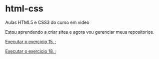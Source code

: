 # html-css
 Aulas HTML5 e CSS3 do curso em video 

Estou aprendendo a criar sites e agora vou gerenciar meus repositorios.

 <a href= "https://vanderleyl.github.io/html-css/exercicios/ex0015/index.html"> Executar o exercicio 15. </a>;

<a href= "https://vanderleyl.github.io/html-css/exercicios/ex0018/index.html"> Executar o exercicio 18. </a>;
